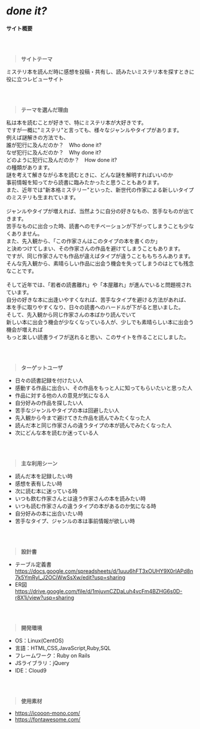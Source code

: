 


# *done it?*
**サイト概要**

<br><br>

> **サイトテーマ**

ミステリ本を読んだ時に感想を投稿・共有し、読みたいミステリ本を探すときに役に立つレビューサイト

<br><br>

> **テーマを選んだ理由**


私は本を読むことが好きで、特にミステリ本が大好きです。  
ですが一概に"ミステリ"と言っても、様々なジャンルやタイプがあります。  
例えば謎解きの方法でも、  
誰が犯行に及んだのか？　Who done it?  
なぜ犯行に及んだのか？　Why done it?  
どのように犯行に及んだのか？　How done it?  
の種類があります。  
謎を考えて解きながら本を読むときに、どんな謎を解明すればいいのか  
事前情報を知ってから読書に臨みたかったと思うこともあります。  
また、近年では"新本格ミステリー"といった、新世代の作家による新しいタイプのミステリも生まれています。  
<br>
ジャンルやタイプが増えれば、当然ように自分の好きなもの、苦手なものが出てきます。  
苦手なものに出合った時、読書へのモチベーションが下がってしまうことも少なくありません。  
また、先入観から、「この作家さんはこのタイプの本を書くのか」  
と決めつけてしまい、その作家さんの作品を避けてしまうこともあります。  
ですが、同じ作家さんでも作品が違えばタイプが違うことももちろんあります。  
そんな先入観から、素晴らしい作品に出会う機会を失ってしまうのはとても残念なことです。  
<br>
そして近年では、「若者の読書離れ」や「本屋離れ」が進んでいると問題視されています。  
自分の好きな本に出逢いやすくなれば、苦手なタイプを避ける方法があれば、  
本を手に取りやすくなり、日々の読書へのハードルが下がると思いました。  
そして、先入観から同じ作家さんの本ばかり読んでいて  
新しい本に出会う機会が少なくなっている人が、少しでも素晴らしい本に出会う機会が増えれば  
もっと楽しい読書ライフが送れると思い、このサイトを作ることにしました。  

<br><br>

> **ターゲットユーザ**

- 日々の読書記録を付けたい人
- 感動する作品に出合い、その作品をもっと人に知ってもらいたいと思った人
- 作品に対する他の人の意見が気になる人
- 自分好みの作品を探したい人
- 苦手なジャンルやタイプの本は回避したい人
- 先入観から今まで避けてきた作品を読んでみたくなった人
- 読んだ本と同じ作家さんの違うタイプの本が読んでみたくなった人
- 次にどんな本を読むか迷っている人

<br><br>

> **主な利用シーン**

- 読んだ本を記録したい時
- 感想を表有したい時
- 次に読む本に迷っている時
- いつも飲む作家さんとは違う作家さんの本を読みたい時
- いつも読む作家さんの違うタイプの本があるのか気になる時
- 自分好みの本に出合いたい時
- 苦手なタイプ、ジャンルの本は事前情報が欲しい時

<br><br>

>  **設計書**

- テーブル定義書  
https://docs.google.com/spreadsheets/d/1uuu6hFT3xOUHY9X0rIAPd8n7k5YmRyl_J2OCiWwSsXw/edit?usp=sharing  
- ER図  
https://drive.google.com/file/d/1mjuvnCZDaLuh4vcFm4BZHG6s0D-r8X1i/view?usp=sharing  

<br><br>

> **開発環境**

- OS：Linux(CentOS)
- 言語：HTML,CSS,JavaScript,Ruby,SQL
- フレームワーク：Ruby on Rails
- JSライブラリ：jQuery
- IDE：Cloud9

<br><br>

> **使用素材**

- https://icooon-mono.com/
- https://fontawesome.com/

<br><br>



